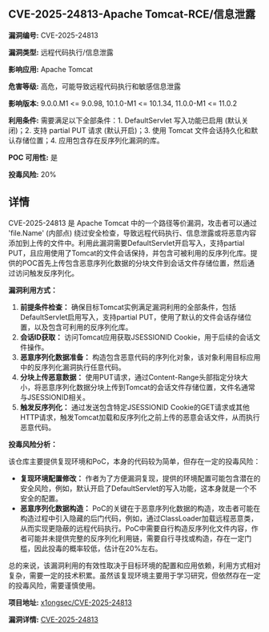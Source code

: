 ## CVE-2025-24813-Apache Tomcat-RCE/信息泄露

**漏洞编号:** CVE-2025-24813

**漏洞类型:** 远程代码执行/信息泄露

**影响应用:** Apache Tomcat

**危害等级:** 高危，可能导致远程代码执行和敏感信息泄露

**影响版本:** 9.0.0.M1 <= 9.0.98, 10.1.0-M1 <= 10.1.34, 11.0.0-M1 <= 11.0.2

**利用条件:** 需要满足以下全部条件：1. DefaultServlet 写入功能已启用 (默认关闭)；2. 支持 partial PUT 请求 (默认开启)；3. 使用 Tomcat 文件会话持久化和默认存储位置；4. 应用包含存在反序列化漏洞的库。

**POC 可用性:** 是

**投毒风险:** 20%

## 详情

CVE-2025-24813 是 Apache Tomcat 中的一个路径等价漏洞，攻击者可以通过 'file.Name' (内部点) 绕过安全检查，导致远程代码执行、信息泄露或将恶意内容添加到上传的文件中。利用此漏洞需要DefaultServlet开启写入，支持partial PUT，且应用使用了Tomcat的文件会话保持，并包含可被利用的反序列化库。提供的POC首先上传包含恶意序列化数据的分块文件到会话文件存储位置，然后通过访问触发反序列化。

**漏洞利用方式：**

1.  **前提条件检查：** 确保目标Tomcat实例满足漏洞利用的全部条件，包括DefaultServlet启用写入，支持partial PUT，使用了默认的文件会话存储位置，以及包含可利用的反序列化库。
2.  **会话ID获取：** 访问Tomcat应用获取JSESSIONID Cookie，用于后续的会话文件操作。
3.  **恶意序列化数据准备：** 构造包含恶意代码的序列化对象，该对象利用目标应用中的反序列化漏洞执行任意代码。
4.  **分块上传恶意数据：** 使用PUT请求，通过Content-Range头部指定分块大小，将恶意序列化数据分块上传到Tomcat的会话文件存储位置，文件名通常与JSESSIONID相关。
5.  **触发反序列化：** 通过发送包含特定JSESSIONID Cookie的GET请求或其他HTTP请求，触发Tomcat加载和反序列化之前上传的恶意会话文件，从而执行恶意代码。

**投毒风险分析：**

该仓库主要提供复现环境和PoC，本身的代码较为简单，但存在一定的投毒风险：
* **复现环境配置修改：** 作者为了方便漏洞复现，提供的环境配置可能包含潜在的安全风险，例如，默认开启了DefaultServlet的写入功能，这本身就是一个不安全的配置。
* **恶意序列化数据构造：** PoC的关键在于恶意序列化数据的构造，攻击者可能在构造过程中引入隐藏的后门代码，例如，通过ClassLoader加载远程恶意类，从而实现更隐蔽的远程代码执行。PoC中需要自行构造反序列化文件内容，作者可能并未提供完整的反序列化利用链，需要自行寻找或构造，存在一定门槛，因此投毒的概率较低，估计在20%左右。

总的来说，该漏洞利用的有效性取决于目标环境的配置和应用依赖，利用方式相对复杂，需要一定的技术积累。虽然该复现环境主要用于学习研究，但依然存在一定的投毒风险，需要谨慎使用。

**项目地址:** [x1ongsec/CVE-2025-24813](https://github.com/x1ongsec/CVE-2025-24813)

**漏洞详情:** [CVE-2025-24813](https://nvd.nist.gov/vuln/detail/CVE-2025-24813)